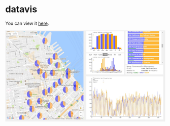 # datavis

You can view it [here](http://ealmachar.github.io/projects/datavis/index.html).

![alt text](https://raw.githubusercontent.com/ealmachar/datavis/master/example.jpg "example")

